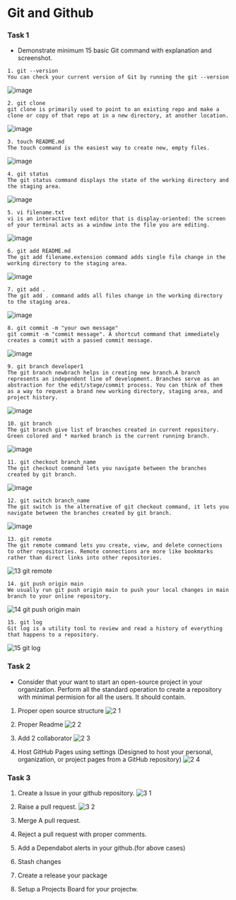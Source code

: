# Git and Github 

### Task 1
- Demonstrate minimum 15 basic Git command with explanation and screenshot.
```git
1. git --version
You can check your current version of Git by running the git --version 
```
![image](https://user-images.githubusercontent.com/94276578/196035684-7a65bc7d-7b1a-4b59-80cd-0a22effd7875.jpg)

```git
2. git clone
git clone is primarily used to point to an existing repo and make a clone or copy of that repo at in a new directory, at another location. 
```
![image](https://user-images.githubusercontent.com/94276578/196035831-ca8a10a6-c9dc-409d-bf7e-99cd6e71f119.jpg)

```git
3. touch README.md
The touch command is the easiest way to create new, empty files.
```
![image](https://user-images.githubusercontent.com/94276578/196035961-f7b8fa53-c142-4cf4-84b4-19363211f31d.jpg)

```git
4. git status
The git status command displays the state of the working directory and the staging area.
```
![image](https://user-images.githubusercontent.com/94276578/196036020-36726207-0b64-4109-affe-684d195a1ee7.jpg)

```git
5. vi filename.txt
vi is an interactive text editor that is display-oriented: the screen of your terminal acts as a window into the file you are editing. 
```
![image](https://user-images.githubusercontent.com/94276578/196036075-145364f2-b7c9-4d66-895e-5bdfb553c32e.jpg)

```git
6. git add README.md
The git add filename.extension command adds single file change in the working directory to the staging area.
```
![image](https://user-images.githubusercontent.com/94276578/196036083-7094c12a-29a8-40ab-a654-9e5535c0974b.jpg)
```git
7. git add .
The git add . command adds all files change in the working directory to the staging area.
```
![image](https://user-images.githubusercontent.com/94276578/196036093-551d473c-e3f2-4e57-949f-79ac9b69432c.jpg)
```git
8. git commit -m "your own message"
git commit -m "commit message". A shortcut command that immediately creates a commit with a passed commit message.
```
![image](https://user-images.githubusercontent.com/94276578/196036105-3704d733-f3a3-4047-9ba2-301e8b171ec4.jpg)
```git
9. git branch developer1
The git branch newbrach helps in creating new branch.A branch represents an independent line of development. Branches serve as an abstraction for the edit/stage/commit process. You can think of them as a way to request a brand new working directory, staging area, and project history.
```
![image](https://user-images.githubusercontent.com/94276578/196036114-3e01d80e-bef4-4b6f-a07c-780dc4cb32de.jpg)
```git
10. git branch 
The git branch give list of branches created in current repository. Green colored and * marked branch is the current running branch.
```
![image](https://user-images.githubusercontent.com/94276578/196036120-0fcad05a-9df6-4315-8e03-3eae4e621d2a.jpg)

```git
11. git checkout branch_name 
The git checkout command lets you navigate between the branches created by git branch.
```
![image](https://user-images.githubusercontent.com/94276578/196036124-d9fdfbe7-a453-4f56-b3d2-0812c0f3e2a9.jpg)

```git
12. git switch branch_name 
The git switch is the alternative of git checkout command, it lets you navigate between the branches created by git branch.
```
![image](https://user-images.githubusercontent.com/94276578/196036132-bbb75246-9f14-4751-8408-a5364eed46e3.jpg)

```git
13. git remote
The git remote command lets you create, view, and delete connections to other repositories. Remote connections are more like bookmarks rather than direct links into other repositories.
```
![13  git remote](https://user-images.githubusercontent.com/94276578/196036139-51d3e99e-df3c-4785-a616-ee2c7ff7f8d3.jpg)

```git
14. git push origin main
We usually run git push origin main to push your local changes in main branch to your online repository.
```
![14  git push origin main](https://user-images.githubusercontent.com/94276578/196036145-8cb22b3f-952f-4e24-9bd8-4045a7e0423b.jpg)

```git
15. git log
Git log is a utility tool to review and read a history of everything that happens to a repository. 
```
![15  git log](https://user-images.githubusercontent.com/94276578/196036150-91bc2fd7-05ad-4c51-83b7-6a2307157e7e.jpg)


### Task 2 
- Consider that your want to start an open-source project in your organization. Perform all the standard operation to create a repository with minimal permision for all the users. It should contain.
1. Proper open source structure 
![2 1](https://user-images.githubusercontent.com/94276578/196052713-187168d7-b3f6-4abf-a154-48907ebbb34d.jpg)

2. Proper Readme
![2 2](https://user-images.githubusercontent.com/94276578/196052718-700a1ad6-20c1-4cc6-88db-69745eaa4541.jpg)

3. Add 2 collaborator 
![2 3](https://user-images.githubusercontent.com/94276578/196052726-47145f0b-6554-4fbf-a7ac-f312671e327b.jpg)

4. Host GitHub Pages using settings (Designed to host your personal, organization, or project pages from a GitHub repository)
![2 4](https://user-images.githubusercontent.com/94276578/196052742-12a0fddb-74ea-4206-9bd4-0c0be5399940.jpg)



### Task 3 
1. Create a Issue in your github repository.
![3 1](https://user-images.githubusercontent.com/94276578/196052748-0d42cd3c-4b54-43f3-8a79-8dcfba80433e.jpg)

2. Raise a pull request.
![3 2](https://user-images.githubusercontent.com/94276578/196052760-8c9640ae-b3bc-4722-b613-33cea8eff0db.jpg)

3. Merge A pull request.
4. Reject a pull request with proper comments.
5. Add a Dependabot alerts in your github.(for above cases)
6. Stash changes
7. Create a release your package
8. Setup a Projects Board for your projectw.
